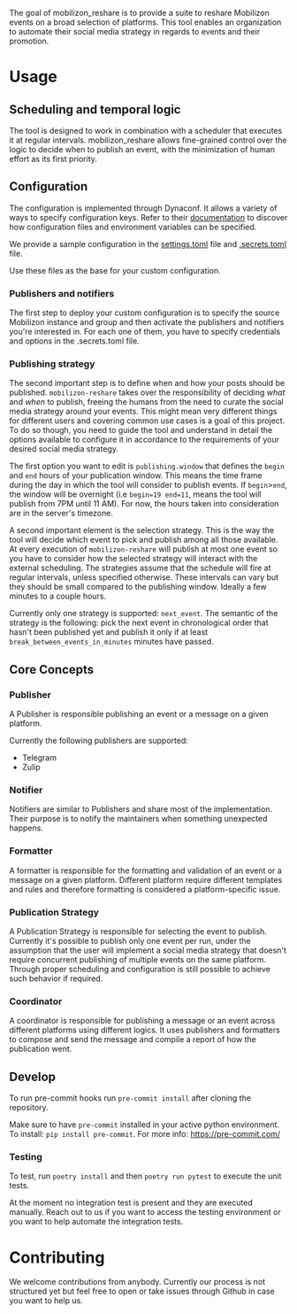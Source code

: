 The goal of mobilizon_reshare is to provide a suite to reshare Mobilizon events on a broad selection of platforms. This
tool enables an organization to automate their social media strategy in regards
to events and their promotion. 


# Usage


## Scheduling and temporal logic

The tool is designed to work in combination with a scheduler that executes it at
regular intervals. mobilizon_reshare allows fine-grained control over the logic to decide when
to publish an event, with the minimization of human effort as its first priority.

## Configuration

The configuration is implemented through Dynaconf. It allows a variety of ways to specify configuration keys. 
Refer to their [documentation](https://www.dynaconf.com/) to discover how configuration files and environment variables can be specified. 

We provide a sample configuration in the 
[settings.toml](https://github.com/Tech-Workers-Coalition-Italia/mobilizon-reshare/blob/master/mobilizon_reshare/settings.toml) file and
[.secrets.toml](https://github.com/Tech-Workers-Coalition-Italia/mobilizon-reshare/blob/master/mobilizon_reshare/.secrets.toml) file.

Use these files as the base for your custom configuration.

### Publishers and notifiers

The first step to deploy your custom configuration is to specify the source Mobilizon instance and group and then
activate the publishers and notifiers you're interested in. For each one of them, you have to specify credentials and
options in the .secrets.toml file. 

### Publishing strategy

The second important step is to define when and how your posts should be published. `mobilizon-reshare` takes over the 
responsibility of deciding *what* and *when* to publish, freeing the humans from the need to curate the social media
strategy around your events. This might mean very different things for different users and covering common use cases is
a goal of this project. To do so though, you need to guide the tool and understand in detail the options available to 
configure it in accordance to the requirements of your desired social media strategy.

The first option you want to edit is
`publishing.window` that defines the `begin` and `end` hours of your publication window. This means the time frame during the 
day in which the tool will consider to publish events. If `begin`>`end`, the window will be overnight 
(i.e `begin=19 end=11`, means the tool will publish from 7PM until 11 AM). For now, the hours taken into consideration 
are in the server's timezone.

A second important element is the selection strategy. This is the way the tool will decide which event to pick and 
publish among all those available. At every execution of `mobilizon-reshare` will publish at most one event so you have
to consider how the selected strategy will interact with the external scheduling. The strategies assume that the
schedule will fire at regular intervals, unless specified otherwise. These intervals can vary but they should be small 
compared to the publishing window. Ideally a few minutes to a couple hours.

Currently only one strategy is supported: `next_event`. The semantic of the strategy is the following: pick the next
event in chronological order that hasn't been published yet and publish it only if at least 
`break_between_events_in_minutes` minutes have passed.


## Core Concepts

### Publisher

A Publisher is responsible publishing an event or a message on a given platform. 

Currently the following publishers are supported:

* Telegram
* Zulip

### Notifier

Notifiers are similar to Publishers and share most of the implementation. Their purpose is to
notify the maintainers when something unexpected happens. 

### Formatter

A formatter is responsible for the formatting and validation of an event or a message on a given platform.
Different platform require different templates and rules and therefore formatting is considered a platform-specific 
issue.

### Publication Strategy

A Publication Strategy is responsible for selecting the event to publish. Currently it's possible to publish only one 
event per run, under the assumption that the user will implement a social media strategy that doesn't require
concurrent publishing of multiple events on the same platform. Through proper scheduling and configuration is still
possible to achieve such behavior if required.

### Coordinator

A coordinator is responsible for publishing a message or an event across different platforms using different logics.
It uses publishers and formatters to compose and send the message and compile a report of how the publication went.

## Develop

To run pre-commit hooks run `pre-commit install` after cloning the repository.

Make sure to have `pre-commit` installed in your active python environment. To install: `pip install pre-commit`. For more info: https://pre-commit.com/

### Testing

To test, run `poetry install` and then `poetry run pytest` to execute the unit tests.

At the moment no integration test is present and they are executed manually. Reach out to us if you want to
access the testing environment or you want to help automate the integration tests.


# Contributing

We welcome contributions from anybody. Currently our process is not structured yet but feel free to open or take issues through Github in case you want to help us.
